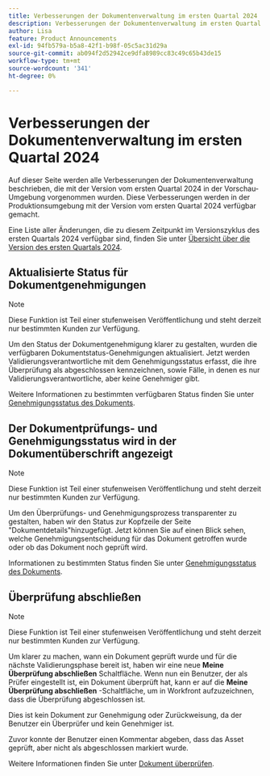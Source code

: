 ```yaml
---
title: Verbesserungen der Dokumentenverwaltung im ersten Quartal 2024
description: Verbesserungen der Dokumentenverwaltung im ersten Quartal 2024
author: Lisa
feature: Product Announcements
exl-id: 94fb579a-b5a8-42f1-b98f-05c5ac31d29a
source-git-commit: ab094f2d52942ce9dfa8989cc83c49c65b43de15
workflow-type: tm+mt
source-wordcount: '341'
ht-degree: 0%

---
```


# Verbesserungen der Dokumentenverwaltung im ersten Quartal 2024

Auf dieser Seite werden alle Verbesserungen der Dokumentenverwaltung beschrieben, die mit der Version vom ersten Quartal 2024 in der Vorschau-Umgebung vorgenommen wurden. Diese Verbesserungen werden in der Produktionsumgebung mit der Version vom ersten Quartal 2024 verfügbar gemacht.

Eine Liste aller Änderungen, die zu diesem Zeitpunkt im Versionszyklus des ersten Quartals 2024 verfügbar sind, finden Sie unter [Übersicht über die Version des ersten Quartals 2024](/help/quicksilver/product-announcements/product-releases/24-q1-release-activity/24-q1-release-overview.md).

## Aktualisierte Status für Dokumentgenehmigungen

>[!NOTE]
>
>Diese Funktion ist Teil einer stufenweisen Veröffentlichung und steht derzeit nur bestimmten Kunden zur Verfügung.

Um den Status der Dokumentgenehmigung klarer zu gestalten, wurden die verfügbaren Dokumentstatus-Genehmigungen aktualisiert. Jetzt werden Validierungsverantwortliche mit dem Genehmigungsstatus erfasst, die ihre Überprüfung als abgeschlossen kennzeichnen, sowie Fälle, in denen es nur Validierungsverantwortliche, aber keine Genehmiger gibt.

Weitere Informationen zu bestimmten verfügbaren Status finden Sie unter [Genehmigungsstatus des Dokuments](/help/quicksilver/review-and-approve-work/document-reviews-and-approvals/manage-document-approvals/document-approval-status.md).

## Der Dokumentprüfungs- und Genehmigungsstatus wird in der Dokumentüberschrift angezeigt

>[!NOTE]
>
>Diese Funktion ist Teil einer stufenweisen Veröffentlichung und steht derzeit nur bestimmten Kunden zur Verfügung.

Um den Überprüfungs- und Genehmigungsprozess transparenter zu gestalten, haben wir den Status zur Kopfzeile der Seite &quot;Dokumentdetails&quot;hinzugefügt. Jetzt können Sie auf einen Blick sehen, welche Genehmigungsentscheidung für das Dokument getroffen wurde oder ob das Dokument noch geprüft wird.

Informationen zu bestimmten Status finden Sie unter [Genehmigungsstatus des Dokuments](/help/quicksilver/review-and-approve-work/document-reviews-and-approvals/manage-document-approvals/document-approval-status.md).

## Überprüfung abschließen

>[!NOTE]
>
>Diese Funktion ist Teil einer stufenweisen Veröffentlichung und steht derzeit nur bestimmten Kunden zur Verfügung.

Um klarer zu machen, wann ein Dokument geprüft wurde und für die nächste Validierungsphase bereit ist, haben wir eine neue **Meine Überprüfung abschließen** Schaltfläche. Wenn nun ein Benutzer, der als Prüfer eingestellt ist, ein Dokument überprüft hat, kann er auf die **Meine Überprüfung abschließen** -Schaltfläche, um in Workfront aufzuzeichnen, dass die Überprüfung abgeschlossen ist.

Dies ist kein Dokument zur Genehmigung oder Zurückweisung, da der Benutzer ein Überprüfer und kein Genehmiger ist.

Zuvor konnte der Benutzer einen Kommentar abgeben, dass das Asset geprüft, aber nicht als abgeschlossen markiert wurde.

Weitere Informationen finden Sie unter [Dokument überprüfen](/help/quicksilver/review-and-approve-work/document-reviews-and-approvals/review-and-approve-documents/review-a-document.md).
